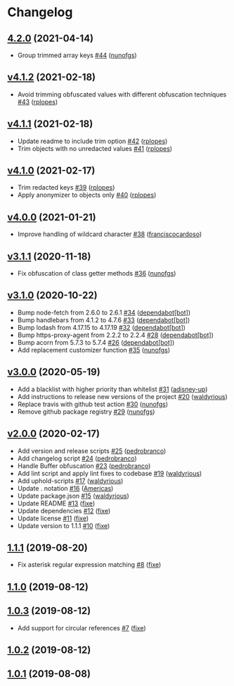 # Changelog

## [4.2.0](https://github.com/uphold/anonymizer/releases/tag/v4.2.0) (2021-04-14)
- Group trimmed array keys [\#44](https://github.com/uphold/anonymizer/pull/44) ([nunofgs](https://github.com/nunofgs))

## [v4.1.2](https://github.com/uphold/anonymizer/releases/tag/v4.1.2) (2021-02-18)
- Avoid trimming obfuscated values with different obfuscation techniques [\#43](https://github.com/uphold/anonymizer/pull/43) ([rplopes](https://github.com/rplopes))

## [v4.1.1](https://github.com/uphold/anonymizer/releases/tag/v4.1.1) (2021-02-18)
- Update readme to include trim option [\#42](https://github.com/uphold/anonymizer/pull/42) ([rplopes](https://github.com/rplopes))
- Trim objects with no unredacted values [\#41](https://github.com/uphold/anonymizer/pull/41) ([rplopes](https://github.com/rplopes))

## [v4.1.0](https://github.com/uphold/anonymizer/releases/tag/v4.1.0) (2021-02-17)
- Trim redacted keys [\#39](https://github.com/uphold/anonymizer/pull/39) ([rplopes](https://github.com/rplopes))
- Apply anonymizer to objects only [\#40](https://github.com/uphold/anonymizer/pull/40) ([rplopes](https://github.com/rplopes))

## [v4.0.0](https://github.com/uphold/anonymizer/releases/tag/v4.0.0) (2021-01-21)
- Improve handling of wildcard character [\#38](https://github.com/uphold/anonymizer/pull/38) ([franciscocardoso](https://github.com/franciscocardoso))

## [v3.1.1](https://github.com/uphold/anonymizer/releases/tag/v3.1.1) (2020-11-18)
- Fix obfuscation of class getter methods [\#36](https://github.com/uphold/anonymizer/pull/36) ([nunofgs](https://github.com/nunofgs))

## [v3.1.0](https://github.com/uphold/anonymizer/releases/tag/v3.1.0) (2020-10-22)
- Bump node-fetch from 2.6.0 to 2.6.1 [\#34](https://github.com/uphold/anonymizer/pull/34) ([dependabot[bot]](https://github.com/apps/dependabot))
- Bump handlebars from 4.1.2 to 4.7.6 [\#33](https://github.com/uphold/anonymizer/pull/33) ([dependabot[bot]](https://github.com/apps/dependabot))
- Bump lodash from 4.17.15 to 4.17.19 [\#32](https://github.com/uphold/anonymizer/pull/32) ([dependabot[bot]](https://github.com/apps/dependabot))
- Bump https-proxy-agent from 2.2.2 to 2.2.4 [\#28](https://github.com/uphold/anonymizer/pull/28) ([dependabot[bot]](https://github.com/apps/dependabot))
- Bump acorn from 5.7.3 to 5.7.4 [\#26](https://github.com/uphold/anonymizer/pull/26) ([dependabot[bot]](https://github.com/apps/dependabot))
- Add replacement customizer function [\#35](https://github.com/uphold/anonymizer/pull/35) ([nunofgs](https://github.com/nunofgs))

## [v3.0.0](https://github.com/uphold/anonymizer/releases/tag/v3.0.0) (2020-05-19)
- Add a blacklist with higher priority than whitelist [\#31](https://github.com/uphold/anonymizer/pull/31) ([adisney-up](https://github.com/adisney-up))
- Add instructions to release new versions of the project [\#20](https://github.com/uphold/anonymizer/pull/20) ([waldyrious](https://github.com/waldyrious))
- Replace travis with github test action [\#30](https://github.com/uphold/anonymizer/pull/30) ([nunofgs](https://github.com/nunofgs))
- Remove github package registry [\#29](https://github.com/uphold/anonymizer/pull/29) ([nunofgs](https://github.com/nunofgs))

## [v2.0.0](https://github.com/uphold/anonymizer/releases/tag/v2.0.0) (2020-02-17)
- Add version and release scripts [\#25](https://github.com/uphold/anonymizer/pull/25) ([pedrobranco](https://github.com/pedrobranco))
- Add changelog script [\#24](https://github.com/uphold/anonymizer/pull/24) ([pedrobranco](https://github.com/pedrobranco))
- Handle Buffer obfuscation [\#23](https://github.com/uphold/anonymizer/pull/23) ([pedrobranco](https://github.com/pedrobranco))
- Add lint script and apply lint fixes to codebase [\#19](https://github.com/uphold/anonymizer/pull/19) ([waldyrious](https://github.com/waldyrious))
- Add uphold-scripts [\#17](https://github.com/uphold/anonymizer/pull/17) ([waldyrious](https://github.com/waldyrious))
- Update . notation [\#16](https://github.com/uphold/anonymizer/pull/16) ([Americas](https://github.com/Americas))
- Update package.json [\#15](https://github.com/uphold/anonymizer/pull/15) ([waldyrious](https://github.com/waldyrious))
- Update README [\#13](https://github.com/uphold/anonymizer/pull/13) ([fixe](https://github.com/fixe))
- Update dependencies [\#12](https://github.com/uphold/anonymizer/pull/12) ([fixe](https://github.com/fixe))
- Update license [\#11](https://github.com/uphold/anonymizer/pull/11) ([fixe](https://github.com/fixe))
- Update version to 1.1.1 [\#10](https://github.com/uphold/anonymizer/pull/10) ([fixe](https://github.com/fixe))

## [1.1.1](https://github.com/uphold/anonymizer/releases/tag/v1.1.1) (2019-08-20)
- Fix asterisk regular expression matching [\#8](https://github.com/uphold/anonymizer/pull/8) ([fixe](https://github.com/fixe))

## [1.1.0](https://github.com/uphold/anonymizer/releases/tag/v1.1.0) (2019-08-12)

## [1.0.3](https://github.com/uphold/anonymizer/releases/tag/v1.0.3) (2019-08-12)
- Add support for circular references [\#7](https://github.com/uphold/anonymizer/pull/7) ([fixe](https://github.com/fixe))

## [1.0.2](https://github.com/uphold/anonymizer/releases/tag/v1.0.2) (2019-08-12)

## [1.0.1](https://github.com/uphold/anonymizer/releases/tag/v1.0.1) (2019-08-08)
